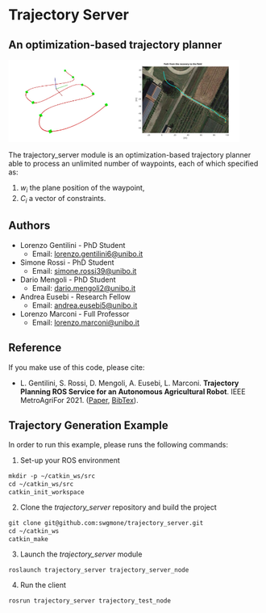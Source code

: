 # Trajectory Server
## An optimization-based trajectory planner
<img src="https://github.com/swgmone/trajectory_server/blob/main/images/traj.jpg" width = 47% height = 30%/><img src="https://github.com/swgmone/trajectory_server/blob/main/images/traj_field.svg" width = 43.8% height = 30%/>

The trajectory_server module is an optimization-based trajectory planner able to process an unlimited number of waypoints, each of which specified as:
1) *w<sub>i</sub>* the plane position of the waypoint,
2) *C<sub>i</sub>*  a vector of constraints.

## Authors
  * Lorenzo Gentilini - PhD Student
    * Email: lorenzo.gentilini6@unibo.it
  * Simone Rossi - PhD Student
    * Email: simone.rossi39@unibo.it
  * Dario Mengoli - PhD Student
    * Email: dario.mengoli2@unibo.it
  * Andrea Eusebi - Research Fellow
    * Email: andrea.eusebi5@unibo.it
  * Lorenzo Marconi - Full Professor
    * Email: lorenzo.marconi@unibo.it


## Reference
If you make use of this code, please cite:
* L. Gentilini, S. Rossi, D. Mengoli, A. Eusebi, L. Marconi. **Trajectory Planning ROS Service for an Autonomous Agricultural Robot**. IEEE MetroAgriFor 2021. ([Paper](--), [BibTex](--)).

## Trajectory Generation Example
In order to run this example, please runs the following commands:
1) Set-up your ROS environment
```
mkdir -p ~/catkin_ws/src
cd ~/catkin_ws/src
catkin_init_workspace
```
2) Clone the *trajectory_server* repository and build the project
```
git clone git@github.com:swgmone/trajectory_server.git
cd ~/catkin_ws
catkin_make
```
3) Launch the *trajectory_server* module
```
roslaunch trajectory_server trajectory_server_node
```
4) Run the client
```
rosrun trajectory_server trajectory_test_node
```
